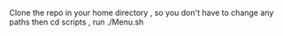 Clone the repo in your home directory , so you don't have to change any paths 
then cd scripts , run ./Menu.sh
